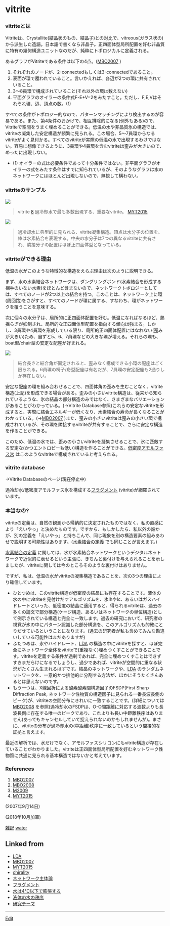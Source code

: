 # vitrite

### vitriteとは

Vitriteは、Crystallite(結晶状のもの、結晶子)との対比で、vitreous(ガラス状の)から派生した造語。日本語で書くなら非晶子。正四面体型局所配置を好む非晶質に特有の幾何構造ユニットなのだが、純粋にトポロジカルに定義される。

あるグラフがVitriteである条件は以下の4点。([MBO2007](MBO2007.md) )


1. それぞれのノードが、2-connectedもしくは3-connectedであること。
2. 表面が環で覆われていること。言いかえれば、各辺が2つの環に共有されていること。
3. 3～8員環で構成されていること(それ以外の環は数えない)
4. 平面グラフのオイラーの条件式F-E+V=2をみたすこと。ただし、F,E,Vはそれぞれ環、辺、頂点の数。(1)



すべての条件がトポロジー的なので、パターンマッチングにより検出するのが容易である。また、第4条件のおかげで、相互排除的になる(例外もある)ので、Vitriteで空間をうまく埋めることができる。低温の水や非晶質氷の構造では、vitriteの凝集した安定構造が頻繁に見られる。この場合、5～7員環からなるvitriteがよく見付かる。すべてのvitriteが実際の低温の水で出現するわけではない。容易に想像できるように、3員環や4員環を含むvitriteは歪みが大きいので、めったに出現しない。




* (1) オイラーの式は必要条件であって十分条件ではない。非平面グラフがオイラーの式をみたす条件はすでに知られているが、そのようなグラフは水のネットワークにはほとんど出現しないので、無視して構わない。

### vitriteのサンプル

![](https://i.gyazo.com/60f0c09bd8ac58a62c071c42fc04b024.png)

>vitrite [8](8.md) 過冷却水で最も多数出現する、重要なvitrite。 [MYT2015](MYT2015.md) 

![](https://i.gyazo.com/3c0f4f7c13b56a391996eb6925c739e4.png)



>過冷却水に典型的に見られる、vitrite凝集構造。頂点は水分子の位置を、棒は水素結合を表現する。中央の水分子は7つの異なるvitriteに共有され、隣接分子の配置はほぼ正四面体型となっている。



### vitriteができる理由

低温の水がこのような特徴的な構造をえらぶ理由は次のように説明できる。

まず、水の水素結合ネットワークは、ダングリングボンド(水素結合を形成する相手のいない水素)をほとんど含まないので、ネットワークトポロジーとしては、すべてのノードが2つ以上の結合を持つ。このことは、ネットワーク上に環(周回路)をさがすと、すべてのノードが環に属する、すなわち、環がネットワークを覆うことを意味する。

次に個々の水分子は、局所的に正四面体配置を好む。低温になればなるほど、熱揺らぎが抑制され、局所的な正四面体型配置を指向する傾向は強まる。しかし、3員環や4員環を形成している限り、局所的正四面体配置にはなれない(歪みが大きい)ため、自ずと5、6、7員環などの大きな環が増える。それらの環も、boat型/chair型の安定な配座が好まれる。

![](https://i.gyazo.com/6c0a8ca297357557361a2456a2533653.png)



>結合長さと結合角が固定されると、歪みなく構成できる小環の配座はごく限られる。6員環の椅子/舟型配座は有名だが、7員環の安定配座も2通りしか存在しない。



安定な配座の環を組み合わせることで、四面体角の歪みを生むことなく、vitrite構造(上記)を形成できる場合がある。歪みの小さいvitrite構造は、従来から知られているような、氷の結晶の部分構造のみではなく、さまざまなバリエーションがあることがわかっている。(→Vitrite Database参照)これらの安定なvitriteを形成すると、実際に結合エネルギーが低くなり、水素結合の寿命が長くなることがわかっている。(→[MBO2007](MBO2007.md) )また、歪みの小さいvitriteは歪みの小さい環で構成されているが、その環を隣接するvitriteが共有することで、さらに安定な構造を作ることができる。

このため、低温の水では、歪みの小さいvitriteを凝集させることで、氷に匹敵する安定な(かつエントロピーも低い)構造を作ることができる。[低密度アモルファス氷](低密度アモルファス氷.md) はこのようなvitriteで構成されていると考えられる。



### vitrite database

→Vitrite Databaseのページ(現在停止中)

過冷却水/低密度アモルファス氷を構成する[フラグメント](フラグメント.md) (vitrite)が網羅されています。



### 本当なの?

vitriteの定義は、自然の観測から帰納的に決定されたものではなく、私の直感により「えいやっ」と決めたものです。ですから、もしかしたら、私以外の誰かが、別の定義を「えいやっ」と持ちこんで、同じ現象を別の構造要素の組みあわせで説明する可能性はあります。([水素結合の定義](水素結合の定義.md) でも同じことが言えます。)

[水素結合の定義](水素結合の定義.md) に関しては、水が水素結合ネットワークというデジタルネットワークで近似的に表せるという主張に、きちんと裏付けを与えられることを示しましたが、vitriteに関しては今のところそのような裏付けはありません。

ですが、私は、低温の水がvitriteの凝集構造であることを、次の3つの理由により確信しています。


* ひとつめは、このvitrite構造が低密度の結晶にも存在することです。液体の水の中にvitriteを見付けだすアルゴリズムを、氷IhやIc、あるいはガスハイドレートといった、低密度の結晶に適用すると、得られるvitriteは、過去の多くの論文で部分構造(ケージ構造、あるいはネットワークの単位構造)として例示されている構造と完全に一致します。過去の研究において、研究者の視覚が氷の中にパターン認識した部分構造を、このアルゴリズムも的確にとりだせているということになります。(過去の研究者が私も含めてみんな勘違いしている可能性はまだありますが)
* ふたつめは、氷やハイドレート、[LDA](LDA.md) の構造の中にvitriteを探すと、ほぼ完全にネットワーク全体をvitriteで(重複なく)埋めつくすことができることです。vitriteを定義する条件が過剰であれば、完全に埋めつくすことはできずすきまだらけになるでしょうし、過少であれば、vitriteが空間的に重なる状況がたくさん生まれるはずです。結晶のネットワークや、[LDA](LDA.md) のランダムネットワークを、一意的かつ排他的に分割する方法が、ほかにそうたくさんあるとは思えないのです。
* もう一つは、X線回折による酸素酸素間構造因子のFSDP(First Sharp Diffraction Peak, ネットワーク性物質の構造因子に見られる一番長波長側のピーク)が、vitriteの空間分布にきれいに一致することです。(詳細については[MBO2008](MBO2008.md) を参照)過冷却水のFSDPは、O-O間距離に対応する波数よりも長波長側に存在する唯一のピークであり、これよりも長い中距離秩序はありません(あってもキャンセルしていて捉えられないのかもしれませんが)。まさに、vitriteの分布が過冷却水の(中距離)秩序に一致しているという間接的な証拠と言えます。

最近の解析では、水だけでなく、アモルファスシリコンにもvitrite構造が存在していることがわかりました。vitriteは正四面体型局所配置を好むネットワーク性物質に共通に見られる基本構造ではないかと考えています。



### References


1. [MBO2007](MBO2007.md)  
2. [MBO2008](MBO2008.md) 
3. [M2009](M2009.md) 
4. [MYT2015](MYT2015.md) 

(2007年9月14日)

(2018年10月加筆)

[雑記](雑記.md) [water](water.md) 


## Linked from

* [LDA](LDA.md)
* [MBO2007](MBO2007.md)
* [MYT2015](MYT2015.md)
* [chirality](chirality.md)
* [ネットワーク主体論](ネットワーク主体論.md)
* [フラグメント](フラグメント.md)
* [水は4℃以下で膨張する](水は4℃以下で膨張する.md)
* [液体の水の秩序](液体の水の秩序.md)
* [研究テーマ](研究テーマ.md)


----
[Edit](https://github.com/vitroid/vitroid.github.io/edit/master/MD/vitrite.md)

